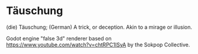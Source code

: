 # Täuschung
(die) Täuschung;
(German) A trick, or deception. Akin to a mirage or illusion.

Godot engine "false 3d" renderer based on https://www.youtube.com/watch?v=chtRPC1ISyA by the Sokpop Collective.

